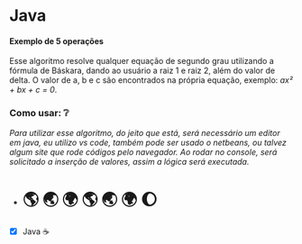 # Java

#### Exemplo de 5 operações

Esse algoritmo resolve qualquer equação de segundo grau utilizando a fórmula de Báskara, dando ao usuário a raiz 1 e raiz 2, além do valor de delta.
O valor de a, b e c são encontrados na própria equação, exemplo: _ax² + bx + c = 0_. 

### Como usar:  :grey_question:

_Para utilizar esse algoritmo, do jeito que está, será necessário um editor em java, eu utilizo vs code, também pode ser usado o netbeans, ou talvez algum site que rode códigos pelo navegador.  Ao rodar no console, será solicitado a inserção de valores, assim a lógica será executada._

- > > > > > > > > > > > > > > > > > > > > > > > > > > > > > > > > > > >

  # :earth_americas:   	:earth_asia:   	:earth_africa:   	:earth_americas:   	:earth_asia:   	:earth_africa: 	  :moon: 

- [x] Java :coffee:

